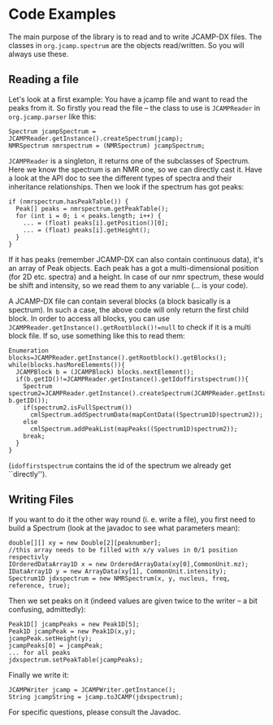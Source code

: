 # Code Examples #
The main purpose of the library is to read and to write JCAMP-DX files. The
classes in `org.jcamp.spectrum` are the objects read/written. So you will
always use these.

## Reading a file ##

Let's look at a first example: You have a jcamp file and want to read the peaks
from it. So firstly you read the file – the class to use is
`JCAMPReader` in `org.jcamp.parser` like this:

```
Spectrum jcampSpectrum = JCAMPReader.getInstance().createSpectrum(jcamp);
NMRSpectrum nmrspectrum = (NMRSpectrum) jcampSpectrum;
```

`JCAMPReader` is a singleton, it returns one of the subclasses of
Spectrum. Here we know the spectrum is an NMR one, so we can directly cast it.
Have a look at the API doc to see the different types of spectra and their
inheritance relationships. Then we look if the spectrum has got peaks:

```
if (nmrspectrum.hasPeakTable()) {
  Peak[] peaks = nmrspectrum.getPeakTable();
  for (int i = 0; i < peaks.length; i++) {
    ... = (float) peaks[i].getPosition()[0];
    ... = (float) peaks[i].getHeight();
  }
}
```

If it has peaks (remember JCAMP-DX can also contain continuous data), it's an
array of Peak objects. Each peak has a got a multi-dimensional position (for 2D
etc. spectra) and a height. In case of our nmr spectrum, these would be shift
and intensity, so we read them to any variable (... is your code).

A JCAMP-DX file can contain several blocks (a block basically is a spectrum). In
such a case, the above code will only return the first child block. In order to
access all blocks, you can use
`JCAMPReader.getInstance().getRootblock()!=null` to check if it is a
multi block file. If so, use something like this to read them:

```
Enumeration blocks=JCAMPReader.getInstance().getRootblock().getBlocks();
while(blocks.hasMoreElements()){
  JCAMPBlock b = (JCAMPBlock) blocks.nextElement();
  if(b.getID()!=JCAMPReader.getInstance().getIdoffirstspectrum()){
    Spectrum spectrum2=JCAMPReader.getInstance().createSpectrum(JCAMPReader.getInstance().rootblock, b.getID());
    if(spectrum2.isFullSpectrum())
      cmlSpectrum.addSpectrumData(mapContData((Spectrum1D)spectrum2));
    else
      cmlSpectrum.addPeakList(mapPeaks((Spectrum1D)spectrum2));
    break;
  }
}
```

(`idoffirstspectrum` contains the id of the spectrum we already get ``directly'').

## Writing Files ##

If you want to do it the other way round (i. e. write a file), you first need to
build a Spectrum (look at the javadoc to see what parameters mean):

```
double[][] xy = new Double[2][peaknumber];
//this array needs to be filled with x/y values in 0/1 position respectivly
IOrderedDataArray1D x = new OrderedArrayData(xy[0],CommonUnit.mz);
IDataArray1D y = new ArrayData(xy[1], CommonUnit.intensity);
Spectrum1D jdxspectrum = new NMRSpectrum(x, y, nucleus, freq, reference, true);
```

Then we set peaks on it (indeed values are given twice to the writer – a bit
confusing, admittedly):

```
Peak1D[] jcampPeaks = new Peak1D[5];
Peak1D jcampPeak = new Peak1D(x,y);
jcampPeak.setHeight(y);
jcampPeaks[0] = jcampPeak;
... for all peaks
jdxspectrum.setPeakTable(jcampPeaks);
```

Finally we write it:

```
JCAMPWriter jcamp = JCAMPWriter.getInstance();
String jcampString = jcamp.toJCAMP(jdxspectrum);
```

For specific questions, please consult the Javadoc.
